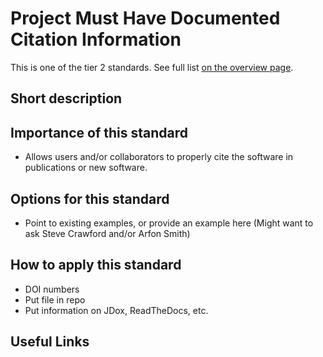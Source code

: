 # Project Must Have Documented Citation Information

This is one of the tier 2 standards. See full list [on the overview page](README.md).

## Short description


## Importance of this standard

- Allows users and/or collaborators to properly cite the software in publications or new software.


## Options for this standard

- Point to existing examples, or provide an example here
(Might want to ask Steve Crawford and/or Arfon Smith)


## How to apply this standard

- DOI numbers
- Put file in repo
- Put information on JDox, ReadTheDocs, etc.


## Useful Links
